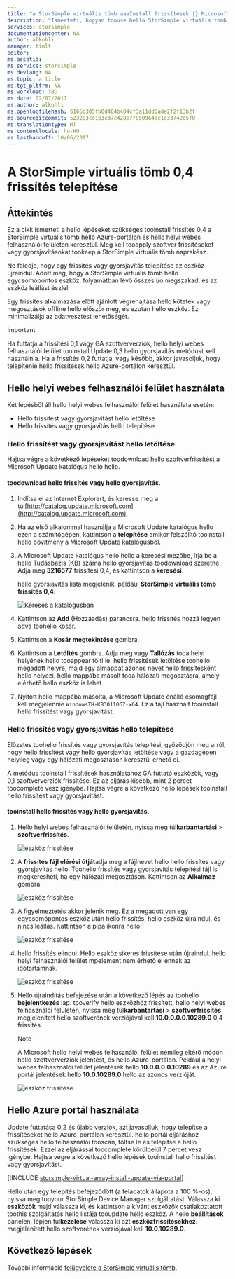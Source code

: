 ```yaml
---
title: "a StorSimple virtuális tömb aaaInstall frissítések |} Microsoft Docs"
description: "Ismerteti, hogyan toouse hello StorSimple virtuális tömb webes felhasználói felület tooapply frissítések segítségével hello Azure portál és a gyorsjavítások módszer"
services: storsimple
documentationcenter: NA
author: alkohli
manager: timlt
editor: 
ms.assetid: 
ms.service: storsimple
ms.devlang: NA
ms.topic: article
ms.tgt_pltfrm: NA
ms.workload: TBD
ms.date: 02/07/2017
ms.author: alkohli
ms.openlocfilehash: 6165b305fb0d404b404cf3a11dd0ade2f2f13b2f
ms.sourcegitcommit: 523283cc1b3c37c428e77850964dc1c33742c5f0
ms.translationtype: MT
ms.contentlocale: hu-HU
ms.lasthandoff: 10/06/2017
---
```

# <a name="install-update-04-on-your-storsimple-virtual-array"></a>A StorSimple virtuális tömb 0,4 frissítés telepítése

## <a name="overview"></a>Áttekintés

Ez a cikk ismerteti a hello lépéseket szükséges tooinstall frissítés 0,4 a StorSimple virtuális tömb hello Azure-portálon és hello helyi webes felhasználói felületen keresztül. Meg kell tooapply szoftver frissítéseket vagy gyorsjavításokat tookeep a StorSimple virtuális tömb naprakész. 

Ne feledje, hogy egy frissítés vagy gyorsjavítás telepítése az eszköz újraindul. Adott meg, hogy a StorSimple virtuális tömb hello egycsomópontos eszköz, folyamatban lévő összes i/o megszakad, és az eszköz leállást észlel. 

Egy frissítés alkalmazása előtt ajánlott végrehajtása hello kötetek vagy megosztások offline hello először meg, és ezután hello eszköz. Ez minimalizálja az adatvesztést lehetőségét.

> [!IMPORTANT]
> Ha futtatja a frissítési 0,1 vagy GA szoftververziók, hello helyi webes felhasználói felület tooinstall Update 0,3 hello gyorsjavítás metódust kell használnia. Ha a frissítés 0,2 futtatja, vagy később, akkor javasoljuk, hogy telepítenie hello frissítések hello Azure-portálon keresztül.
 

## <a name="use-hello-local-web-ui"></a>Hello helyi webes felhasználói felület használata

Két lépésből áll hello helyi webes felhasználói felület használata esetén:

* Hello frissítést vagy gyorsjavítást hello letöltése
* Hello frissítés vagy gyorsjavítás hello telepítése

### <a name="download-hello-update-or-hello-hotfix"></a>Hello frissítést vagy gyorsjavítást hello letöltése

Hajtsa végre a következő lépéseket toodownload hello szoftverfrissítést a Microsoft Update katalógus hello hello.

#### <a name="toodownload-hello-update-or-hello-hotfix"></a>toodownload hello frissítés vagy hello gyorsjavítás.

1. Indítsa el az Internet Explorert, és keresse meg a túl[http://catalog.update.microsoft.com](http://catalog.update.microsoft.com).

2. Ha az első alkalommal használja a Microsoft Update katalógus hello ezen a számítógépen, kattintson a **telepítése** amikor felszólító tooinstall hello bővítmény a Microsoft Update katalógusból.

3. A Microsoft Update katalógus hello hello a keresési mezőbe, írja be a hello Tudásbázis (KB) száma hello gyorsjavítás toodownload szeretné. Adja meg **3216577** frissítési 0,4, és kattintson a **keresési**.
   
    hello gyorsjavítás lista megjelenik, például **StorSimple virtuális tömb frissítés 0,4**.
   
    ![Keresés a katalógusban](./media/storsimple-virtual-array-install-update-04/download1.png)

4. Kattintson az **Add** (Hozzáadás) parancsra. hello frissítés hozzá legyen adva toohello kosár.

5. Kattintson a **Kosár megtekintése** gombra.

6. Kattintson a **Letöltés** gombra. Adja meg vagy **Tallózás** tooa helyi helyének hello tooappear tölti le. hello frissítések letöltése toohello megadott helyre, majd egy almappát azonos nevet hello frissítésként hello helyezi. hello mappába másolt tooa hálózati megosztásra, amely elérhető hello eszköz is lehet.

7. Nyitott hello mappába másolta, a Microsoft Update önálló csomagfájl kell megjelennie `WindowsTH-KB3011067-x64`. Ez a fájl használt tooinstall hello frissítést vagy gyorsjavítást.

### <a name="install-hello-update-or-hello-hotfix"></a>Hello frissítés vagy gyorsjavítás hello telepítése

Előzetes toohello frissítés vagy gyorsjavítás telepítési, győződjön meg arról, hogy hello frissítést vagy hello gyorsjavítás letöltése vagy a gazdagépen helyileg vagy egy hálózati megosztáson keresztül érhető el. 

A metódus tooinstall frissítések használatához GA futtató eszközök, vagy 0,1 szoftververziók frissítése. Ez az eljárás kisebb, mint 2 percet toocomplete vesz igénybe. Hajtsa végre a következő hello lépések tooinstall hello frissítést vagy gyorsjavítást.

#### <a name="tooinstall-hello-update-or-hello-hotfix"></a>tooinstall hello frissítés vagy hello gyorsjavítás.

1. Hello helyi webes felhasználói felületén, nyissa meg túl**karbantartási** > **szoftverfrissítés**.
   
    ![eszköz frissítése](./media/storsimple-virtual-array-install-update/update1m.png)

2. A **frissítés fájl elérési útját**adja meg a fájlnevet hello hello frissítés vagy gyorsjavítás hello. Toohello frissítés vagy gyorsjavítás telepítési fájl is megkeresheti, ha egy hálózati megosztáson. Kattintson az **Alkalmaz** gombra.
   
    ![eszköz frissítése](./media/storsimple-virtual-array-install-update/update2m.png)

3. A figyelmeztetés akkor jelenik meg. Ez a megadott van egy egycsomópontos eszköz után hello frissítés, hello eszköz újraindul, és nincs leállás. Kattintson a pipa ikonra hello.
   
   ![eszköz frissítése](./media/storsimple-virtual-array-install-update/update3m.png)

4. hello frissítés elindul. Hello eszköz sikeres frissítése után újraindul. hello helyi felhasználói felület mpelement nem érhető el ennek az időtartamnak.
   
    ![eszköz frissítése](./media/storsimple-virtual-array-install-update/update5m.png)

5. Hello újraindítás befejezése után a következő lépés az toohello **bejelentkezés** lap. tooverify hello eszközhöz frissített, hello helyi webes felhasználói felületén, nyissa meg túl**karbantartási** > **szoftverfrissítés**. megjelenített hello szoftverének verziójával kell **10.0.0.0.0.10289.0** 0,4 frissítés.
   
   > [!NOTE]
   > A Microsoft hello helyi webes felhasználói felület némileg eltérő módon hello szoftververziók jelentést, és hello Azure-portálon. Például a helyi webes felhasználói felület jelentések hello **10.0.0.0.0.10289** és az Azure portál jelentések hello **10.0.10289.0** hello az azonos verzióját.
   
    ![eszköz frissítése](./media/storsimple-virtual-array-install-update/update6m.png)

## <a name="use-hello-azure-portal"></a>Hello Azure portál használata

Update futtatása 0,2 és újabb verziók, azt javasoljuk, hogy telepítse a frissítéseket hello Azure-portálon keresztül. hello portál eljáráshoz szükséges hello felhasználói tooscan, töltse le és telepítse a hello frissítések. Ezzel az eljárással toocomplete körülbelül 7 percet vesz igénybe. Hajtsa végre a következő hello lépések tooinstall hello frissítést vagy gyorsjavítást.

[!INCLUDE [storsimple-virtual-array-install-update-via-portal](../../includes/storsimple-virtual-array-install-update-via-portal-04.md)]

Hello után egy telepítés befejeződött (a feladatok állapota a 100 %-os), nyissa meg tooyour StorSimple Device Manager szolgáltatást. Válassza ki **eszközök** majd válassza ki, és kattintson a kívánt eszközök csatlakoztatott toothis szolgáltatás hello listája tooupdate hello eszköz. A hello **beállítások** panelen, lépjen túl**kezelése** válassza ki azt **eszközfrissítésekhez**. megjelenített hello szoftverének verziójával kell **10.0.10289.0**.


## <a name="next-steps"></a>Következő lépések

További információ [felügyelete a StorSimple virtuális tömb](storsimple-ova-web-ui-admin.md).

